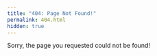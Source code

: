 ```yaml
---
title: "404: Page Not Found!"
permalink: 404.html
hidden: true
---
```

Sorry, the page you requested could not be found!
